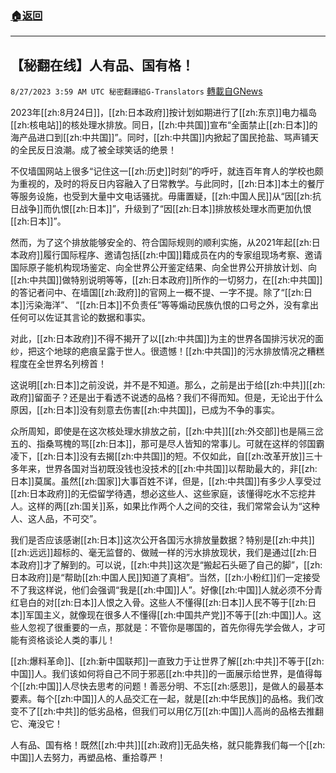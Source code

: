 ###  [:house:返回](README.md)
---


## 【秘翻在线】人有品、国有格！
`8/27/2023 3:59 AM UTC 秘密翻譯組G-Translators` [轉載自GNews](https://gnews.org/articles/1604462)

2023年[[zh:8月24日]]，[[zh:日本政府]]按计划如期进行了[[zh:东京]]电力福岛[[zh:核电站]]的核处理水排放。同日，[[zh:中共国]]宣布“全面禁止[[zh:日本]]的海产品进口到[[zh:中共国]]”。同时，[[zh:中共国]]内掀起了国民抢盐、骂声铺天的全民反日浪潮。成了被全球笑话的绝景！

不仅墙国网站上很多“记住这一[[zh:历史]]时刻”的呼吁，就连百年育人的学校也颇为重视的，及时的将反日内容融入了日常教学。与此同时，[[zh:日本]]本土的餐厅等服务设施，也受到大量中文电话骚扰。毋庸置疑，[[zh:中国人民]]从“因[[zh:抗日战争]]而仇恨[[zh:日本]]”，升级到了“因[[zh:日本]]排放核处理水而更加仇恨[[zh:日本]]”。

然而，为了这个排放能够安全的、符合国际规则的顺利实施，从2021年起[[zh:日本政府]]履行国际程序、邀请包括[[zh:中国]]籍成员在内的专家组现场考察、邀请国际原子能机构现场鉴定、向全世界公开鉴定结果、向全世界公开排放计划、向[[zh:中共国]]做特别说明等等，[[zh:日本政府]]所作的一切努力，在[[zh:中共国]]的答记者问中、在墙国[[zh:政府]]的官网上一概不提、一字不提。除了“[[zh:日本]]污染海洋”、 “[[zh:日本]]不负责任”等等煽动民族仇恨的口号之外，没有拿出任何可以佐证其言论的数据和事实。

对此，[[zh:日本政府]]不得不揭开了以[[zh:中共国]]为主的世界各国排污状况的面纱，把这个地球的疤痕呈露于世人。很遗憾！[[zh:中共国]]的污水排放情况之糟糕程度在全世界名列榜首！

这说明[[zh:日本]]之前没说，并不是不知道。那么，之前是出于给[[zh:中共]][[zh:政府]]留面子？还是出于看透不说透的品格？我们不得而知。但是，无论出于什么原因，[[zh:日本]]没有刻意去伤害[[zh:中共国]]，已成为不争的事实。

众所周知，即使是在这次核处理水排放之前，[[zh:中共]][[zh:外交部]]也是隔三岔五的、指桑骂槐的骂[[zh:日本]]，那可是尽人皆知的常事儿。可就在这样的邻国霸凌下，[[zh:日本]]没有去揭[[zh:中共国]]的短。不仅如此，自[[zh:改革开放]]三十多年来，世界各国对当初既没钱也没技术的[[zh:中共国]]以帮助最大的，非[[zh:日本]]莫属。虽然[[zh:国家]]大事百姓不详，但是，[[zh:中共国]]有多少人享受过[[zh:日本政府]]的无偿留学待遇，想必这些人、这些家庭，该懂得吃水不忘挖井人。这样的两[[zh:国关]]系，如果比作两个人之间的交往，我们常常会认为“这种人、这人品，不可交”。

我们是否应该感谢[[zh:日本]]这次公开各国污水排放量数据？特别是[[zh:中共]][[zh:远远]]超标的、毫无监督的、做贼一样的污水排放现状，我们是通过[[zh:日本政府]]才了解到的。可以说，[[zh:中共]]这次是“搬起石头砸了自己的脚”，[[zh:日本政府]]是“帮助[[zh:中国人民]]知道了真相”。当然，[[zh:小粉红]]们一定接受不了我这样说，他们会强调“我是[[zh:中国]]人”。好像[[zh:中国]]人就必须不分青红皂白的对[[zh:日本]]人恨之入骨。这些人不懂得[[zh:日本]]人民不等于[[zh:日本]]军国主义，就像现在很多人不懂得[[zh:中国共产党]]不等于[[zh:中国]]人。这些人忽视了很重要的一点，那就是：不管你是哪国的，首先你得先学会做人，才可能有资格谈论人类的事儿！

[[zh:爆料革命]]、[[zh:新中国联邦]]一直致力于让世界了解[[zh:中共]]不等于[[zh:中国]]人。我们该如何将自己不同于邪恶[[zh:中共]]的一面展示给世界，是值得每个[[zh:中国]]人尽快去思考的问题！善恶分明、不忘[[zh:感恩]]，是做人的最基本要素。每个[[zh:中国]]人的人品交汇在一起，就是[[zh:中华民族]]的品格。我们改变不了[[zh:中共]]的低劣品格，但我们可以用亿万[[zh:中国]]人高尚的品格去推翻它、淹没它！

人有品、国有格！既然[[zh:中共]][[zh:政府]]无品失格，就只能靠我们每一个[[zh:中国]]人去努力，再塑品格、重拾尊严！
